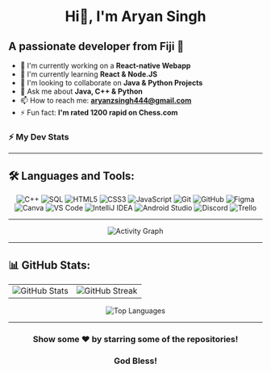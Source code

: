 <h1 align="center">
Hi👋, I'm Aryan Singh
</h1>

## A passionate developer from Fiji 🌟

- 🔭 I'm currently working on a **React-native Webapp**
- 🌱 I'm currently learning **React & Node.JS**  
- 👯 I'm looking to collaborate on **Java & Python Projects**
- 💬 Ask me about **Java, C++ & Python**
- 📫 How to reach me: **aryanzsingh444@gmail.com**
- ⚡ Fun fact: **I'm rated 1200 rapid on Chess.com**

<!-- Real-time Coding Stats -->
### ⚡ My Dev Stats

---

## 🛠️ Languages and Tools:

<div align="center">
  
 
  ![C++](https://img.shields.io/badge/C%2B%2B-00599C?style=for-the-badge&logo=c%2B%2B&logoColor=white)
  ![SQL](https://img.shields.io/badge/SQL-4479A1?style=for-the-badge&logo=mysql&logoColor=white)
  ![HTML5](https://img.shields.io/badge/HTML5-E34F26?style=for-the-badge&logo=html5&logoColor=white)
  ![CSS3](https://img.shields.io/badge/CSS3-1572B6?style=for-the-badge&logo=css3&logoColor=white)
  ![JavaScript](https://img.shields.io/badge/JavaScript-F7DF1E?style=for-the-badge&logo=javascript&logoColor=black)
  ![Git](https://img.shields.io/badge/Git-F05032?style=for-the-badge&logo=git&logoColor=white)
  ![GitHub](https://img.shields.io/badge/GitHub-100000?style=for-the-badge&logo=github&logoColor=white)
  ![Figma](https://img.shields.io/badge/Figma-F24E1E?style=for-the-badge&logo=figma&logoColor=white)
  ![Canva](https://img.shields.io/badge/Canva-00C4CC?style=for-the-badge&logo=canva&logoColor=white)
  ![VS Code](https://img.shields.io/badge/VS%20Code-007ACC?style=for-the-badge&logo=visual-studio-code&logoColor=white)
  ![IntelliJ IDEA](https://img.shields.io/badge/IntelliJ%20IDEA-000000?style=for-the-badge&logo=intellij-idea&logoColor=white)
  ![Android Studio](https://img.shields.io/badge/Android%20Studio-3DDC84?style=for-the-badge&logo=android-studio&logoColor=white)
  ![Discord](https://img.shields.io/badge/Discord-7289DA?style=for-the-badge&logo=discord&logoColor=white)
  ![Trello](https://img.shields.io/badge/Trello-0079BF?style=for-the-badge&logo=trello&logoColor=white)
  
</div>

---

<!-- Dynamic Activity -->
<div align="center">
  <img src="https://github-readme-activity-graph.vercel.app/graph?username=aryann-7&theme=react-dark&hide_border=true&area=true&custom_title=My%20Contribution%20Graph" alt="Activity Graph" />
</div>

---

## 📊 GitHub Stats:

<div align="center">
  <table>
    <tr>
      <td>
        <img src="https://github-readme-stats.vercel.app/api?username=aryann-7&show_icons=true&theme=radical&hide_border=true&count_private=true" alt="GitHub Stats" />
      </td>
      <td>
        <img src="https://github-readme-streak-stats.herokuapp.com/?user=aryann-7&theme=radical&hide_border=true" alt="GitHub Streak" />
      </td>
    </tr>
  </table>
</div>

<div align="center">
  <img src="https://github-readme-stats.vercel.app/api/top-langs/?username=aryann-7&layout=compact&theme=radical&hide_border=true" alt="Top Languages" />
</div>

---

<div align="center">
  
  ### Show some ❤️ by starring some of the repositories!
  ### God Bless!
  
</div>
